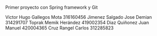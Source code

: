 Primer proyecto con Spring framework y Git

Victor Hugo Gallegos Mota 316160456
Jimenez Salgado Jose Demian 314291707
Toprak Memik Herández 419002354
Diaz Quiñonez Juan Manuel 420004365
Cruz Rangel Carlos 312285823
